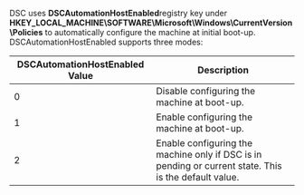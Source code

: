 
DSC uses <b>DSCAutomationHostEnabled</b>registry key under <b>HKEY_LOCAL_MACHINE\SOFTWARE\Microsoft\Windows\CurrentVersion\Policies</b> to automatically configure the machine at initial boot-up.
DSCAutomationHostEnabled supports three modes:

|  DSCAutomationHostEnabled Value  |  Description   | 
|---|---| 
0 | Disable configuring the machine at boot-up. |
1 | Enable configuring the machine at boot-up. |
2 | Enable configuring the machine only if DSC is in pending or current state. This is the default value. |


